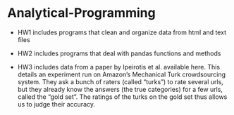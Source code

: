 # Analytical-Programming
- HW1 includes programs that clean and organize data from html and text files

- HW2 includes programs that deal with pandas functions and methods

- HW3 includes data from a paper by Ipeirotis et al. available here. This details an experiment run on Amazon’s Mechanical Turk crowdsourcing system. They ask a bunch of raters (called “turks”) to rate several urls, but they already know the answers (the true categories) for a few urls, called the “gold set”. The ratings of the turks on the gold set thus allows us to judge their accuracy.
